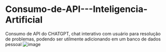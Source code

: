 # Consumo-de-API---Inteligencia-Artificial
Consumo de API do CHATGPT, chat interativo com usuário para resolução de problemas, podendo ser utilmente adicionando em um banco de dados pessoal
![image](https://user-images.githubusercontent.com/120617245/216134680-778e0331-bbcf-49e1-88d0-00dd3ec9d72d.png)

